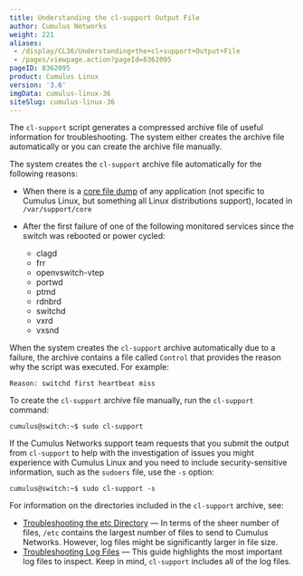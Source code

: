 ```yaml
---
title: Understanding the cl-support Output File
author: Cumulus Networks
weight: 221
aliases:
 - /display/CL36/Understanding+the+cl+support+Output+File
 - /pages/viewpage.action?pageId=8362095
pageID: 8362095
product: Cumulus Linux
version: '3.6'
imgData: cumulus-linux-36
siteSlug: cumulus-linux-36
---
```

The `cl-support` script generates a compressed archive file of useful
information for troubleshooting. The system either creates the archive
file automatically or you can create the archive file manually.

The system creates the `cl-support` archive file automatically for the
following reasons:

  - When there is a [core file dump](http://linux.die.net/man/5/core) of
    any application (not specific to Cumulus Linux, but something all
    Linux distributions support), located in `/var/support/core`
  - After the first failure of one of the following monitored services
    since the switch was rebooted or power cycled:
    
      - clagd
      - frr
      - openvswitch-vtep
      - portwd
      - ptmd
      - rdnbrd
      - switchd
      - vxrd
      - vxsnd

When the system creates the `cl-support` archive automatically due to a
failure, the archive contains a file called `Control` that provides the
reason why the script was executed. For example:

    Reason: switchd first heartbeat miss

To create the `cl-support` archive file manually, run the `cl-support`
command:

    cumulus@switch:~$ sudo cl-support

If the Cumulus Networks support team requests that you submit the output
from `cl-support` to help with the investigation of issues you might
experience with Cumulus Linux and you need to include security-sensitive
information, such as the `sudoers` file, use the `-s` option:

    cumulus@switch:~$ sudo cl-support -s

For information on the directories included in the `cl-support` archive,
see:

  - [Troubleshooting the etc Directory](/version/cumulus-linux-36/Monitoring-and-Troubleshooting/Understanding-the-cl-support-Output-File/Troubleshooting-the-etc-Directory)
    — In terms of the sheer number of files, `/etc` contains the largest
    number of files to send to Cumulus Networks. However, log files
    might be significantly larger in file size.
  - [Troubleshooting Log Files](/version/cumulus-linux-36/Monitoring-and-Troubleshooting/Understanding-the-cl-support-Output-File/Troubleshooting-Log-Files)
    — This guide highlights the most important log files to inspect.
    Keep in mind, `cl-support` includes all of the log files.
